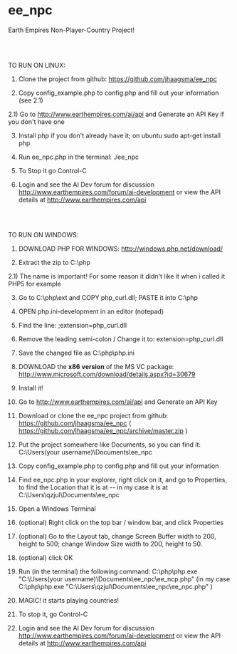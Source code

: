 ee_npc
======

Earth Empires Non-Player-Country Project!


<br /><br />


TO RUN ON LINUX:


1) Clone the project from github: https://github.com/jhaagsma/ee_npc

2) Copy config_example.php to config.php and fill out your information (see 2.1)

2.1) Go to http://www.earthempires.com/ai/api and Generate an API Key if you don't have one

3) Install php if you don't already have it; on ubuntu sudo apt-get install php 

4) Run ee_npc.php in the terminal: ./ee_npc

5) To Stop it go Control-C

6) Login and see the AI Dev forum for discussion http://www.earthempires.com/forum/ai-development or view the API details at http://www.earthempires.com/api


<br /><br />


TO RUN ON WINDOWS:

1) DOWNLOAD PHP FOR WINDOWS: http://windows.php.net/download/

2) Extract the zip to C:\php

2.1) The name is important! For some reason it didn't like it when i called it PHP5 for example

3) Go to C:\php\ext and COPY php_curl.dll; PASTE it into C:\php

4) OPEN php.ini-development in an editor (notepad)

5) Find the line: ;extension=php_curl.dll

6) Remove the leading semi-colon / Change it to: extension=php_curl.dll

7) Save the changed file as C:\php\php.ini

8) DOWNLOAD the **x86 version** of the MS VC package: http://www.microsoft.com/download/details.aspx?id=30679

9) Install it!

10) Go to http://www.earthempires.com/ai/api and Generate an API Key

11) Download or clone the ee_npc project from github: https://github.com/jhaagsma/ee_npc ( https://github.com/jhaagsma/ee_npc/archive/master.zip )

12) Put the project somewhere like Documents, so you can find it: C:\Users\(your username)\Documents\ee_npc

13) Copy config_example.php to config.php and fill out your information

14) Find ee_npc.php in your explorer, right click on it, and go to Properties, to find the Location that it is at -- in my case it is at C:\Users\qzjul\Documents\ee_npc

15) Open a Windows Terminal

16) (optional) Right click on the top bar / window bar, and click Properties 

17) (optional) Go to the Layout tab, change Screen Buffer width to 200, height to 500; change Window Size width to 200, height to 50.

18) (optional) click OK

19) Run (in the terminal) the following command: C:\php\php.exe "C:\Users\(your username)\Documents\ee_npc\ee_ncp.php" 
(in my case C:\php\php.exe "C:\Users\qzjul\Documents\ee_npc\ee_npc.php" )

20) MAGIC! it starts playing countries!

21) To stop it, go Control-C

22) Login and see the AI Dev forum for discussion http://www.earthempires.com/forum/ai-development or view the API details at http://www.earthempires.com/api
